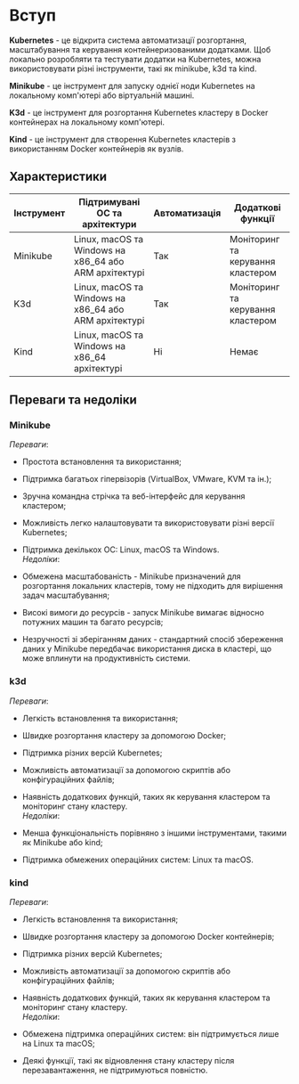 # **Вступ**

**Kubernetes** - це відкрита система автоматизації розгортання, масштабування та керування контейнеризованими додатками. Щоб локально розробляти та тестувати додатки на Kubernetes, можна використовувати різні інструменти, такі як minikube, k3d та kind.

**Minikube** - це інструмент для запуску однієї ноди Kubernetes на локальному комп'ютері або віртуальній машині.

**K3d** - це інструмент для розгортання Kubernetes кластеру в Docker контейнерах на локальному комп'ютері.

**Kind** - це інструмент для створення Kubernetes кластерів з використанням Docker контейнерів як вузлів.

## **Характеристики**

| Інструмент       | Підтримувані ОС та архітектури   | Автоматизація                | Додаткові функції             |
|------------------|----------------------------------|------------------------------|-------------------------------|
|Minikube|Linux, macOS та Windows на x86_64 або ARM архітектурі |Так| Моніторинг та керування кластером|                                         
|K3d     |Linux, macOS та Windows на x86_64 або ARM архітектурі |Так| Моніторинг та керування кластером|
|Kind    |Linux, macOS та Windows на x86_64 архітектурі         |Ні| Немає|
  
## **Переваги та недоліки**

### Minikube
*Переваги*:   

- Простота встановлення та використання;   
- Підтримка багатьох гіпервізорів (VirtualBox, VMware, KVM та ін.);   
- Зручна командна стрічка та веб-інтерфейс для керування кластером;   
- Можливість легко налаштовувати та використовувати різні версії Kubernetes;   
- Підтримка декількох ОС: Linux, macOS та Windows.   
*Недоліки*: 

- Обмежена масштабованість - Minikube призначений для розгортання локальних кластерів, тому не підходить для вирішення задач масштабування;   
- Високі вимоги до ресурсів - запуск Minikube вимагає відносно потужних машин та багато ресурсів;   
- Незручності зі зберіганням даних - стандартний спосіб збереження даних у Minikube передбачає використання диска в кластері, що може вплинути на продуктивність системи.

### k3d
*Переваги*: 

- Легкість встановлення та використання;  
- Швидке розгортання кластеру за допомогою Docker;  
- Підтримка різних версій Kubernetes;   
- Можливість автоматизації за допомогою скриптів або конфігураційних файлів;   
- Наявність додаткових функцій, таких як керування кластером та моніторинг стану кластеру.   
*Недоліки*: 

- Менша функціональність порівняно з іншими інструментами, такими як Minikube або kind;   
- Підтримка обмежених операційних систем: Linux та macOS.   

### kind
*Переваги*:

- Легкість встановлення та використання;   
- Швидке розгортання кластеру за допомогою Docker контейнерів;   
- Підтримка різних версій Kubernetes;   
- Можливість автоматизації за допомогою скриптів або конфігураційних файлів;   
- Наявність додаткових функцій, таких як керування кластером та моніторинг стану кластеру.   
*Недоліки*:

- Обмежена підтримка операційних систем: він підтримується лише на Linux та macOS;  
- Деякі функції, такі як відновлення стану кластеру після перезавантаження, не підтримуються повністю.  
